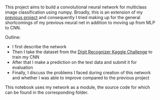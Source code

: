 This project aims to build a convolutional neural network for multiclass image classification using numpy. Broadly, this is an extension of my [previous project](https://github.com/Shmuley322/multilayer-perceptron-on-MNIST) and consequently I tried  making up for the general shortcomings of my previous neural net in addition to moving up from MLP to CNN. 

Outline:
- I first describe the network
- Then I take the dataset from the [Digit Recognizer Kaggle Challenge](https://www.kaggle.com/competitions/digit-recognizer) to train my CNN
- After that I make a prediction on the test data and submit it for evaluation
- Finally, I discuss the problems I faced during creation of this network and whether I was able to improve compared to the previous project

This notebook uses my network as a module, the source code for which can be found in the corresponding folder. 